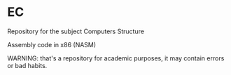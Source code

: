 # EC
Repository for the subject Computers Structure

Assembly code in x86 (NASM)

WARNING: that's a repository for academic purposes, it may contain errors or bad habits.
